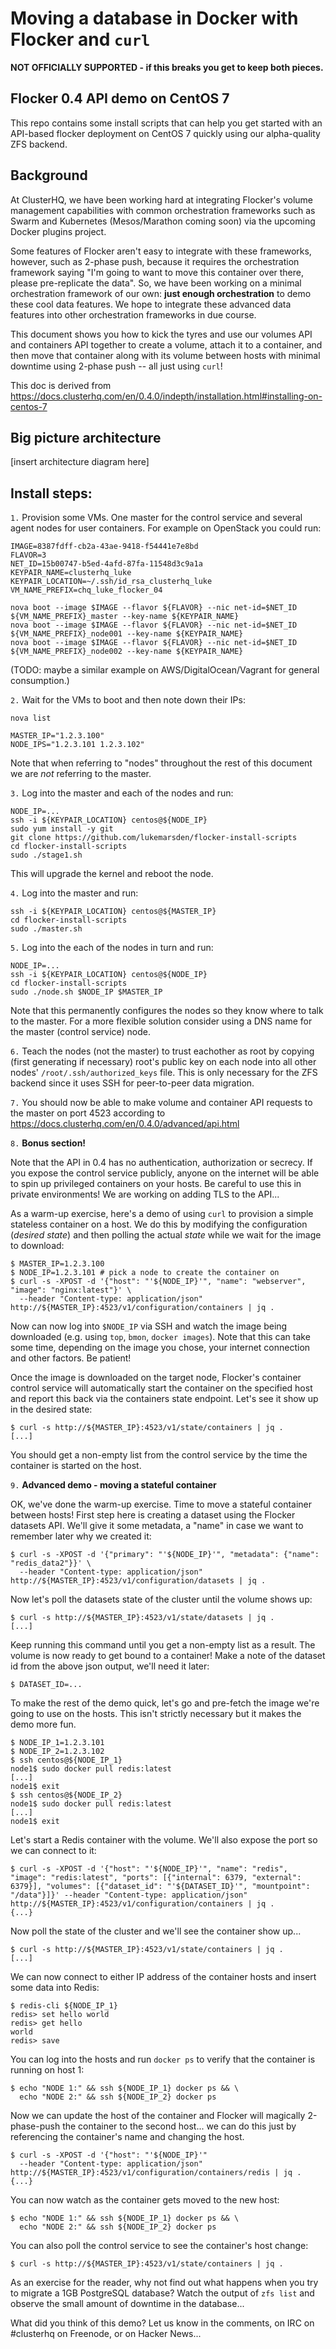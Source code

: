 # Moving a database in Docker with Flocker and `curl`

**NOT OFFICIALLY SUPPORTED - if this breaks you get to keep both pieces.**

## Flocker 0.4 API demo on CentOS 7

This repo contains some install scripts that can help you get started with an API-based flocker deployment on CentOS 7 quickly using our alpha-quality ZFS backend.

## Background

At ClusterHQ, we have been working hard at integrating Flocker's volume management capabilities with common orchestration frameworks such as Swarm and Kubernetes (Mesos/Marathon coming soon) via the upcoming Docker plugins project.

Some features of Flocker aren't easy to integrate with these frameworks, however, such as 2-phase push, because it requires the orchestration framework saying "I'm going to want to move this container over there, please pre-replicate the data". So, we have been working on a minimal orchestration framework of our own: **just enough orchestration** to demo these cool data features. We hope to integrate these advanced data features into other orchestration frameworks in due course.

This document shows you how to kick the tyres and use our volumes API and containers API together to create a volume, attach it to a container, and then move that container along with its volume between hosts with minimal downtime using 2-phase push -- all just using `curl`!

This doc is derived from https://docs.clusterhq.com/en/0.4.0/indepth/installation.html#installing-on-centos-7

## Big picture architecture
[insert architecture diagram here]

## Install steps:

`1.` Provision some VMs. One master for the control service and several agent nodes for user containers. For example on OpenStack you could run:

```
IMAGE=8387fdff-cb2a-43ae-9418-f54441e7e8bd
FLAVOR=3
NET_ID=15b00747-b5ed-4afd-87fa-11548d3c9a1a
KEYPAIR_NAME=clusterhq_luke
KEYPAIR_LOCATION=~/.ssh/id_rsa_clusterhq_luke
VM_NAME_PREFIX=chq_luke_flocker_04

nova boot --image $IMAGE --flavor ${FLAVOR} --nic net-id=$NET_ID ${VM_NAME_PREFIX}_master --key-name ${KEYPAIR_NAME}
nova boot --image $IMAGE --flavor ${FLAVOR} --nic net-id=$NET_ID ${VM_NAME_PREFIX}_node001 --key-name ${KEYPAIR_NAME}
nova boot --image $IMAGE --flavor ${FLAVOR} --nic net-id=$NET_ID ${VM_NAME_PREFIX}_node002 --key-name ${KEYPAIR_NAME}
```

(TODO: maybe a similar example on AWS/DigitalOcean/Vagrant for general consumption.)

`2.` Wait for the VMs to boot and then note down their IPs:
```
nova list

MASTER_IP="1.2.3.100"
NODE_IPS="1.2.3.101 1.2.3.102"
```

Note that when referring to "nodes" throughout the rest of this document we are *not* referring to the master.

`3.` Log into the master and each of the nodes and run:

```
NODE_IP=...
ssh -i ${KEYPAIR_LOCATION} centos@${NODE_IP}
sudo yum install -y git
git clone https://github.com/lukemarsden/flocker-install-scripts
cd flocker-install-scripts
sudo ./stage1.sh
```

This will upgrade the kernel and reboot the node.

`4.` Log into the master and run:

```
ssh -i ${KEYPAIR_LOCATION} centos@${MASTER_IP}
cd flocker-install-scripts
sudo ./master.sh
```

`5.` Log into the each of the nodes in turn and run:

```
NODE_IP=...
ssh -i ${KEYPAIR_LOCATION} centos@${NODE_IP}
cd flocker-install-scripts
sudo ./node.sh $NODE_IP $MASTER_IP
```

Note that this permanently configures the nodes so they know where to talk to the master.
For a more flexible solution consider using a DNS name for the master (control service) node.

`6.` Teach the nodes (not the master) to trust eachother as root by copying (first generating if necessary) root's public key on each node into all other nodes' `/root/.ssh/authorized_keys` file.
This is only necessary for the ZFS backend since it uses SSH for peer-to-peer data migration.

`7.` You should now be able to make volume and container API requests to the master on port 4523 according to https://docs.clusterhq.com/en/0.4.0/advanced/api.html

`8.` **Bonus section!**

Note that the API in 0.4 has no authentication, authorization or secrecy. If you expose the control service publicly, anyone on the internet will be able to spin up privileged containers on your hosts. Be careful to use this in private environments! We are working on adding TLS to the API...

As a warm-up exercise, here's a demo of using `curl` to provision a simple stateless container on a host. We do this by modifying the configuration (*desired state*) and then polling the actual *state* while we wait for the image to download:

```
$ MASTER_IP=1.2.3.100
$ NODE_IP=1.2.3.101 # pick a node to create the container on
$ curl -s -XPOST -d '{"host": "'${NODE_IP}'", "name": "webserver", "image": "nginx:latest"}' \
  --header "Content-type: application/json" http://${MASTER_IP}:4523/v1/configuration/containers | jq .
```

Now can now log into `$NODE_IP` via SSH and watch the image being downloaded (e.g. using `top`, `bmon`, `docker images`). Note that this can take some time, depending on the image you chose, your internet connection and other factors. Be patient!

Once the image is downloaded on the target node, Flocker's container control service will automatically start the container on the specified host and report this back via the containers state endpoint. Let's see it show up in the desired state:

```
$ curl -s http://${MASTER_IP}:4523/v1/state/containers | jq .
[...]
```

You should get a non-empty list from the control service by the time the container is started on the host.

`9.` **Advanced demo - moving a stateful container**

OK, we've done the warm-up exercise. Time to move a stateful container between hosts! First step here is creating a dataset using the Flocker datasets API. We'll give it some metadata, a "name" in case we want to remember later why we created it:

```
$ curl -s -XPOST -d '{"primary": "'${NODE_IP}'", "metadata": {"name": "redis_data2"}}' \
  --header "Content-type: application/json" http://${MASTER_IP}:4523/v1/configuration/datasets | jq .
```

Now let's poll the datasets state of the cluster until the volume shows up:
```
$ curl -s http://${MASTER_IP}:4523/v1/state/datasets | jq .
[...]
```

Keep running this command until you get a non-empty list as a result. The volume is now ready to get bound to a container! Make a note of the dataset id from the above json output, we'll need it later:

```
$ DATASET_ID=...
```

To make the rest of the demo quick, let's go and pre-fetch the image we're going to use on the hosts. This isn't strictly necessary but it makes the demo more fun.

```
$ NODE_IP_1=1.2.3.101
$ NODE_IP_2=1.2.3.102
$ ssh centos@${NODE_IP_1}
node1$ sudo docker pull redis:latest
[...]
node1$ exit
$ ssh centos@${NODE_IP_2}
node1$ sudo docker pull redis:latest
[...]
node1$ exit
```

Let's start a Redis container with the volume. We'll also expose the port so we can connect to it:

```
$ curl -s -XPOST -d '{"host": "'${NODE_IP}'", "name": "redis", "image": "redis:latest", "ports": [{"internal": 6379, "external": 6379}], "volumes": [{"dataset_id": "'${DATASET_ID}'", "mountpoint": "/data"}]}' --header "Content-type: application/json" http://${MASTER_IP}:4523/v1/configuration/containers | jq .
{...}
```

Now poll the state of the cluster and we'll see the container show up...

```
$ curl -s http://${MASTER_IP}:4523/v1/state/containers | jq .
[...]
```

We can now connect to either IP address of the container hosts and insert some data into Redis:

```
$ redis-cli ${NODE_IP_1}
redis> set hello world
redis> get hello
world
redis> save
```

You can log into the hosts and run `docker ps` to verify that the container is running on host 1:
```
$ echo "NODE 1:" && ssh ${NODE_IP_1} docker ps && \
  echo "NODE 2:" && ssh ${NODE_IP_2} docker ps
```

Now we can update the host of the container and Flocker will magically 2-phase-push the container to the second host... we can do this just by referencing the container's name and changing the host.

```
$ curl -s -XPOST -d '{"host": "'${NODE_IP}'"
  --header "Content-type: application/json" http://${MASTER_IP}:4523/v1/configuration/containers/redis | jq .
{...}
```

You can now watch as the container gets moved to the new host:

```
$ echo "NODE 1:" && ssh ${NODE_IP_1} docker ps && \
  echo "NODE 2:" && ssh ${NODE_IP_2} docker ps
```

You can also poll the control service to see the container's host change:

```
$ curl -s http://${MASTER_IP}:4523/v1/state/containers | jq .
```

As an exercise for the reader, why not find out what happens when you try to migrate a 1GB PostgreSQL database? Watch the output of `zfs list` and observe the small amount of downtime in the database...

What did you think of this demo? Let us know in the comments, on IRC on #clusterhq on Freenode, or on Hacker News...
